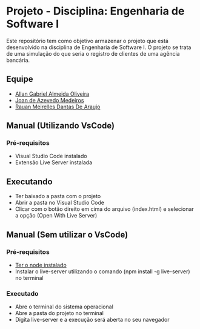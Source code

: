 # Projeto - Disciplina: Engenharia de Software I

Este repositório tem como objetivo armazenar o projeto que está desenvolvido na disciplina de Engenharia de Software I. 
O projeto se trata de uma simulação do que seria o registro de clientes de uma agência bancária.

## Equipe
- [Allan Gabriel Almeida Oliveira](https://github.com/allangbr)
- [Joan de Azevedo Medeiros](https://github.com/joanmdrs)
- [Rauan Meirelles Dantas De Araujo](https://github.com/rauan-meirelles)

## Manual (Utilizando VsCode)
### Pré-requisitos 
- Visual Studio Code instalado
- Extensão Live Server instalada

## Executando
- Ter baixado a pasta com o projeto
- Abrir a pasta no Visual Studio Code
- Clicar com o botão direito em cima do arquivo (index.html) e selecionar a opção (Open With Live Server)

## Manual (Sem utilizar o VsCode)
### Pré-requisitos 
- [Ter o node instalado](https://nodejs.org/pt-br/)
- Instalar o live-server utilizando o comando (npm install -g live-server) no terminal

### Executado
- Abre o terminal do sistema operacional
- Abre a pasta do projeto no terminal
- Digita live-server e a execução será aberta no seu navegador


